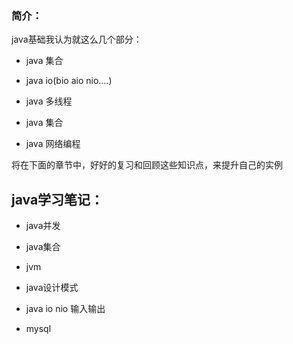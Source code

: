 ### 简介：

java基础我认为就这么几个部分：

- java 集合

- java io(bio aio nio....)

- java 多线程

- java 集合

- java 网络编程

 将在下面的章节中，好好的复习和回顾这些知识点，来提升自己的实例

## java学习笔记：

- java并发 

- java集合

- jvm

- java设计模式

- java io nio 输入输出

- mysql







